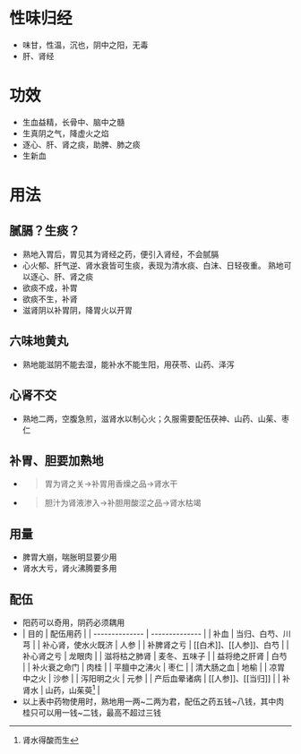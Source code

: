 # 性味归经
- 味甘，性温，沉也，阴中之阳，无毒
- 肝、肾经
# 功效
- 生血益精，长骨中、脑中之髓
- 生真阴之气，降虚火之焰
- 逐心、肝、肾之痰，助脾、肺之痰
- 生新血
# 用法
## 腻膈？生痰？
- 熟地入胃后，胃见其为肾经之药，便引入肾经，不会腻膈
- 心火郁、肝气逆、肾水衰皆可生痰，表现为清水痰、白沫、日轻夜重。   熟地可以逐心、肝、肾之痰
- 欲痰不成，补胃
- 欲痰不生，补肾
- 滋肾阴以补胃阴，降胃火以开胃
## 六味地黄丸
- 熟地能滋阴不能去湿，能补水不能生阳，用茯苓、山药、泽泻
## 心肾不交
- 熟地二两，空腹急煎，滋肾水以制心火；久服需要配伍茯神、山药、山茱、枣仁
## 补胃、胆要加熟地
- >胃为肾之关→补胃用香燥之品→肾水干
- >胆汁为肾液渗入→补胆用酸涩之品→肾水枯竭
## 用量
- 脾胃大崩，喘胀明显要少用
- 肾水大亏，肾火沸腾要多用
## 配伍
- 阳药可以奇用，阴药必须耦用
- | 目的         | 配伍用药          |
| -------------- | -------------- |
| 补血 | 当归、白芍、川芎 |
| 补心肾，使水火既济 | 人参 |
| 补脾肾之亏 | [[白术]]、[[人参]]、白芍 |
| 补心肾之亏 | 龙眼肉 |
| 滋将枯之肺肾 | 麦冬、五味子 |
| 益将绝之肝肾 | 白芍 |
| 补火衰之命门 | 肉桂 |
| 平膻中之沸火 | 枣仁 |
| 清大肠之血 | 地榆 |
| 凉胃中之火 | 沙参 |
| 泻阳明之火 | 元参 |
| 产后血晕诸病 | [[人参]]、[[当归]] |
| 补肾水 | 山药，山茱萸[^1] |
- 以上表中药物使用时，熟地用一两~二两为君，配伍之药五钱~八钱，其中肉桂只可以用一钱~二钱，最高不超过三钱


[^1]: 肾水得酸而生